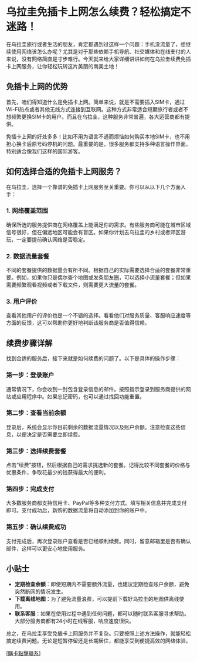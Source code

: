 # 乌拉圭免插卡上网怎么续费？轻松搞定不迷路！

在乌拉圭旅行或者生活的朋友，肯定都遇到过这样一个问题：手机没流量了，想继续使用网络该怎么办呢？尤其是对于那些依赖手机导航、社交媒体和在线支付的人来说，没有网络简直是寸步难行。今天就来给大家详细讲讲如何在乌拉圭续费免插卡上网服务，让你轻松玩转这片美丽的南美土地！

## 免插卡上网的优势

首先，咱们得知道什么是免插卡上网。简单来说，就是不需要插入SIM卡，通过Wi-Fi热点或者其他无线方式连接到互联网。这种方式非常适合短期旅行者或者不想频繁更换SIM卡的用户。而且在乌拉圭，这种服务非常普遍，各大运营商都有提供。

免插卡上网的好处多多！比如不用为语言不通而烦恼如何购买本地SIM卡，也不用担心换卡后原号码停机的问题。最重要的是，很多服务都支持多种语言操作界面，特别适合像我们这样的国际游客。

## 如何选择合适的免插卡上网服务？

在乌拉圭，选择一个靠谱的免插卡上网服务至关重要。你可以从以下几个方面入手：

### 1. 网络覆盖范围
确保所选的服务提供商在网络覆盖上能满足你的需求。有些服务商可能在城市区域信号很好，但在偏远地区可能会有盲区。如果你计划去乌拉圭的乡村或者郊区游玩，一定要提前确认网络是否稳定。

### 2. 数据流量套餐
不同的套餐提供的数据量会有所不同。根据自己的实际需要选择合适的套餐非常重要。例如，如果你只是偶尔查个地图或发条朋友圈，可以选择小流量套餐；但如果需要频繁观看视频或者下载文件，则需要更大流量的套餐。

### 3. 用户评价
查看其他用户的评价也是一个不错的选择。看看他们对服务质量、客服响应速度等方面的反馈，这可以帮助你更好地判断该服务商是否值得信赖。

## 续费步骤详解

找到合适的服务后，接下来就是如何续费的问题了。以下是具体的操作步骤：

### 第一步：登录账户
通常情况下，你会收到一封包含登录信息的邮件。按照指示登录到服务商提供的网站或应用程序中。如果忘记密码，也可以通过找回功能重置。

### 第二步：查看当前余额
登录后，系统会显示你目前剩余的数据流量情况以及账户余额。注意检查这些信息，以便决定是否需要立即续费。

### 第三步：选择续费套餐
点击“续费”按钮，然后根据自己的需求挑选新的套餐。记得比较不同套餐的价格与优惠条件，争取花最少的钱获得最大的便利。

### 第四步：完成支付
大多数服务商都支持信用卡、PayPal等多种支付方式。填写相关信息并完成支付即可。支付成功后，新购的数据流量将自动添加到你的账户中。

### 第五步：确认续费成功
支付完成后，再次登录账户查看是否已经顺利续费。同时，留意邮箱里是否有确认邮件，这样可以更安心地使用服务。

## 小贴士

- **定期检查余额**：即使短期内不需要额外流量，也建议定期检查账户余额，避免突然断网的情况发生。
- **下载离线地图**：为了避免流量浪费，可以提前下载好乌拉圭的地图供离线使用。
- **联系客服**：如果在使用过程中遇到任何问题，都可以随时联系客服寻求帮助。大部分服务商都有24小时在线客服，响应速度很快。

总之，在乌拉圭享受免插卡上网服务并不复杂。只要按照上述方法操作，就能轻松搞定续费问题。无论是短暂停留还是长期居住，都能享受到便捷高效的网络体验。

[[購卡點擊聯系](https://t.me/s/SXDXQF)]